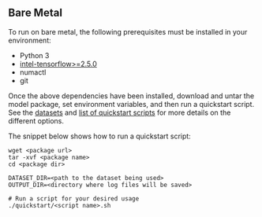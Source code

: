 <!--- 50. Bare Metal -->
## Bare Metal

To run on bare metal, the following prerequisites must be installed in your environment:
* Python 3
* [intel-tensorflow>=2.5.0](https://pypi.org/project/intel-tensorflow/)
* numactl
* git

Once the above dependencies have been installed, download and untar the model
package, set environment variables, and then run a quickstart script. See the
[datasets](#datasets) and [list of quickstart scripts](#quick-start-scripts)
for more details on the different options.

The snippet below shows how to run a quickstart script:
```
wget <package url>
tar -xvf <package name>
cd <package dir>

DATASET_DIR=<path to the dataset being used>
OUTPUT_DIR=<directory where log files will be saved>

# Run a script for your desired usage
./quickstart/<script name>.sh
```

